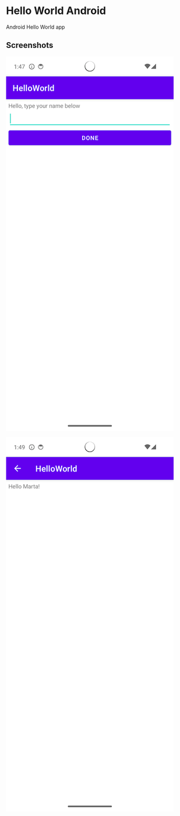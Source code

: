# Hello World Android
Android Hello World app


## Screenshots

![App Screenshot1](screenshot1.png)

![App Screenshot2](screenshot2.png)